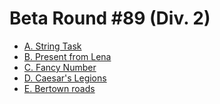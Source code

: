 # Beta Round #89 (Div. 2)

* [A. String Task][]
* [B. Present from Lena][]
* [C. Fancy Number][]
* [D. Caesar's Legions][]
* [E. Bertown roads][]

[A. String Task]:       http://codeforces.com/contest/118/problem/A
[B. Present from Lena]: http://codeforces.com/contest/118/problem/B
[C. Fancy Number]:      http://codeforces.com/contest/118/problem/C
[D. Caesar's Legions]:  http://codeforces.com/contest/118/problem/D
[E. Bertown roads]:     http://codeforces.com/contest/118/problem/E
